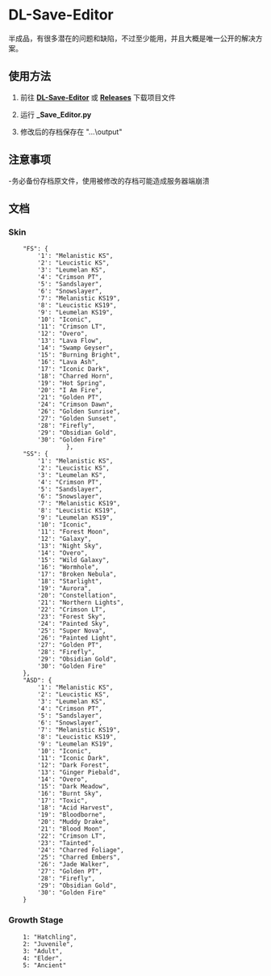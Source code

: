 # DL-Save-Editor

半成品，有很多潜在的问题和缺陷，不过至少能用，并且大概是唯一公开的解决方案。

## 使用方法

1. 前往 **[DL-Save-Editor](https://github.com/zetsr/DL-Save-Editor/archive/refs/heads/main.zip)** 或 **[Releases](https://github.com/zetsr/DL-Save-Editor/releases)** 下载项目文件

2. 运行 **_Save_Editor.py**

3. 修改后的存档保存在 "...\output\"

## 注意事项

-务必备份存档原文件，使用被修改的存档可能造成服务器端崩溃

## 文档

### Skin

        "FS": {
            '1': "Melanistic KS",
            '2': "Leucistic KS",
            '3': "Leumelan KS",
            '4': "Crimson PT",
            '5': "Sandslayer",
            '6': "Snowslayer",
            '7': "Melanistic KS19",
            '8': "Leucistic KS19",
            '9': "Leumelan KS19",
            '10': "Iconic",
            '11': "Crimson LT",
            '12': "Overo",
            '13': "Lava Flow",
            '14': "Swamp Geyser",
            '15': "Burning Bright",
            '16': "Lava Ash",
            '17': "Iconic Dark",
            '18': "Charred Horn",
            '19': "Hot Spring",
            '20': "I Am Fire",
            '21': "Golden PT",
            '24': "Crimson Dawn",
            '26': "Golden Sunrise",
            '27': "Golden Sunset",
            '28': "Firefly",
            '29': "Obsidian Gold",
            '30': "Golden Fire"
                    },
        "SS": {
            '1': "Melanistic KS",
            '2': "Leucistic KS",
            '3': "Leumelan KS",
            '4': "Crimson PT",
            '5': "Sandslayer",
            '6': "Snowslayer",
            '7': "Melanistic KS19",
            '8': "Leucistic KS19",
            '9': "Leumelan KS19",
            '10': "Iconic",
            '11': "Forest Moon",
            '12': "Galaxy",
            '13': "Night Sky",
            '14': "Overo",
            '15': "Wild Galaxy",
            '16': "Wormhole",
            '17': "Broken Nebula",
            '18': "Starlight",
            '19': "Aurora",
            '20': "Constellation",
            '21': "Northern Lights",
            '22': "Crimson LT",
            '23': "Forest Sky",
            '24': "Painted Sky",
            '25': "Super Nova",
            '26': "Painted Light",
            '27': "Golden PT",
            '28': "Firefly",
            '29': "Obsidian Gold",
            '30': "Golden Fire"
        },
        "ASD": {
            '1': "Melanistic KS",
            '2': "Leucistic KS",
            '3': "Leumelan KS",
            '4': "Crimson PT",
            '5': "Sandslayer",
            '6': "Snowslayer",
            '7': "Melanistic KS19",
            '8': "Leucistic KS19",
            '9': "Leumelan KS19",
            '10': "Iconic",
            '11': "Iconic Dark",
            '12': "Dark Forest",
            '13': "Ginger Piebald",
            '14': "Overo",
            '15': "Dark Meadow",
            '16': "Burnt Sky",
            '17': "Toxic",
            '18': "Acid Harvest",
            '19': "Bloodborne",
            '20': "Muddy Drake",
            '21': "Blood Moon",
            '22': "Crimson LT",
            '23': "Tainted",
            '24': "Charred Foliage",
            '25': "Charred Embers",
            '26': "Jade Walker",
            '27': "Golden PT",
            '28': "Firefly",
            '29': "Obsidian Gold",
            '30': "Golden Fire"
        }

### Growth Stage

        1: "Hatchling",
        2: "Juvenile",
        3: "Adult",
        4: "Elder",
        5: "Ancient"
        
